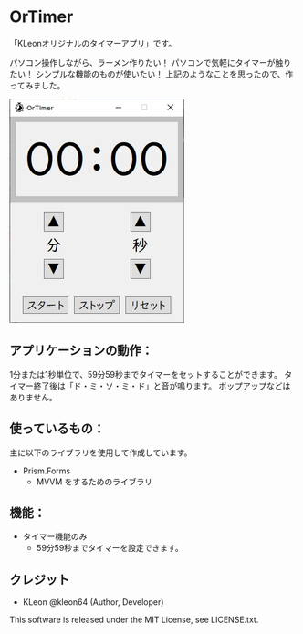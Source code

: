 ﻿# OrTimer

「KLeonオリジナルのタイマーアプリ」です。

パソコン操作しながら、ラーメン作りたい！
パソコンで気軽にタイマーが触りたい！
シンプルな機能のものが使いたい！
上記のようなことを思ったので、作ってみました。

![Startup project](./OrTimer/doc_image/app_screenshot.jpg)

## アプリケーションの動作：

1分または1秒単位で、59分59秒までタイマーをセットすることができます。
タイマー終了後は「ド・ミ・ソ・ミ・ド」と音が鳴ります。
ポップアップなどはありません。

## 使っているもの：

主に以下のライブラリを使用して作成しています。

- Prism.Forms
	- MVVM をするためのライブラリ

## 機能：

- タイマー機能のみ
	- 59分59秒までタイマーを設定できます。

## クレジット

- KLeon @kleon64 (Author, Developer)

This software is released under the MIT License, see LICENSE.txt.
